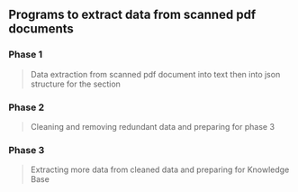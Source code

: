 ## Programs to extract data from scanned pdf documents

### Phase 1
> Data extraction from scanned pdf document into text then into json structure for the section

### Phase 2
> Cleaning and removing redundant data and preparing for phase 3

### Phase 3
> Extracting more data from cleaned data and preparing for Knowledge Base
